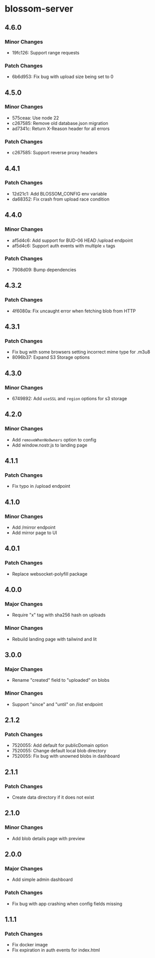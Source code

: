 # blossom-server

## 4.6.0

### Minor Changes

- 19fc126: Support range requests

### Patch Changes

- 6b6d953: Fix bug with upload size being set to 0

## 4.5.0

### Minor Changes

- 575ceaa: Use node 22
- c267585: Remove old database.json migration
- ad7341c: Return X-Reason header for all errors

### Patch Changes

- c267585: Support reverse proxy headers

## 4.4.1

### Patch Changes

- 12d21c1: Add BLOSSOM_CONFIG env variable
- da68352: Fix crash from upload race condition

## 4.4.0

### Minor Changes

- af5d4c6: Add support for BUD-06 HEAD /upload endpoint
- af5d4c6: Support auth events with multiple `x` tags

### Patch Changes

- 7908d09: Bump dependencies

## 4.3.2

### Patch Changes

- 4f6080a: Fix uncaught error when fetching blob from HTTP

## 4.3.1

### Patch Changes

- Fix bug with some browsers setting incorrect mime type for .m3u8
- 8096b37: Expand S3 Storage options

## 4.3.0

### Minor Changes

- 6749892: Add `useSSL` and `region` options for s3 storage

## 4.2.0

### Minor Changes

- Add `removeWhenNoOwners` option to config
- Add window.nostr.js to landing page

## 4.1.1

### Patch Changes

- Fix typo in /upload endpoint

## 4.1.0

### Minor Changes

- Add /mirror endpoint
- Add mirror page to UI

## 4.0.1

### Patch Changes

- Replace websocket-polyfill package

## 4.0.0

### Major Changes

- Require "x" tag with sha256 hash on uploads

### Minor Changes

- Rebuild landing page with tailwind and lit

## 3.0.0

### Major Changes

- Rename "created" field to "uploaded" on blobs

### Minor Changes

- Support "since" and "until" on /list endpoint

## 2.1.2

### Patch Changes

- 7520055: Add default for publicDomain option
- 7520055: Change default local blob directory
- 7520055: Fix bug with unowned blobs in dashboard

## 2.1.1

### Patch Changes

- Create data directory if it does not exist

## 2.1.0

### Minor Changes

- Add blob details page with preview

## 2.0.0

### Major Changes

- Add simple admin dashboard

### Patch Changes

- Fix bug with app crashing when config fields missing

## 1.1.1

### Patch Changes

- Fix docker image
- Fix expiration in auth events for index.html
